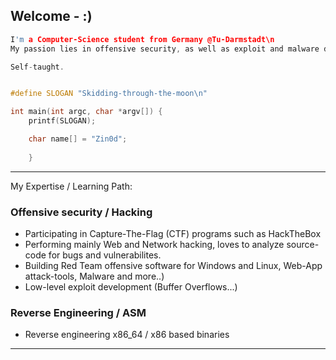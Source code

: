 ## Welcome - :)
```c
I'm a Computer-Science student from Germany @Tu-Darmstadt\n
My passion lies in offensive security, as well as exploit and malware development\n

Self-taught.


#define SLOGAN "Skidding-through-the-moon\n"

int main(int argc, char *argv[]) {
    printf(SLOGAN);

    char name[] = "Zin0d";
    
    }
```
---

My Expertise / Learning Path:

### Offensive security / Hacking
- Participating in Capture-The-Flag (CTF) programs such as HackTheBox  
- Performing mainly Web and Network hacking, loves to analyze source-code for bugs and vulnerabilites. 
- Building Red Team offensive software for Windows and Linux, Web-App attack-tools, Malware and more..)
- Low-level exploit development (Buffer Overflows...)

### Reverse Engineering / ASM
- Reverse engineering x86_64 / x86 based binaries

---
